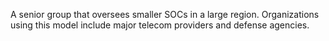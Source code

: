 
A senior group that oversees smaller SOCs in a large region. Organizations using this model include major telecom providers and defense agencies.

